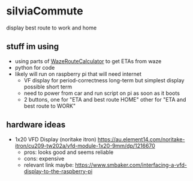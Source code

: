 # silviaCommute
display best route to work and home

## stuff im using
- using parts of [WazeRouteCalculator](https://github.com/kovacsbalu/WazeRouteCalculator) to get ETAs from waze
- python for code
- likely will run on raspberry pi that will need internet
  - VF display for period-correctness long-term but simplest display possible short term
  - need to power from car and run script on pi as soon as it boots
  - 2 buttons, one for "ETA and best route HOME" other for "ETA and best route to WORK"

## hardware ideas
- 1x20 VFD Display (noritake itron)  https://au.element14.com/noritake-itron/cu209-tw202a/vfd-module-1x20-9mm/dp/1216670
  - pros: looks good and seems reliable
  - cons: expensive
  - relevant link maybe: https://www.smbaker.com/interfacing-a-vfd-display-to-the-raspberry-pi
